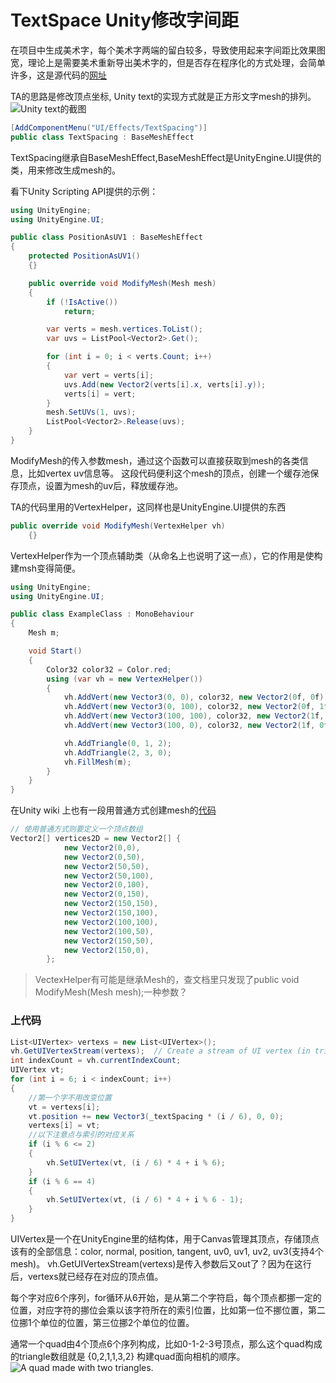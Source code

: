 
# TextSpace Unity修改字间距

在项目中生成美术字，每个美术字两端的留白较多，导致使用起来字间距比效果图宽，理论上是需要美术重新导出美术字的，但是否存在程序化的方式处理，会简单许多，这是源代码的[网址](http://blog.csdn.net/qq_26999509/article/details/51902551)

TA的思路是修改顶点坐标, Unity text的实现方式就是正方形文字mesh的排列。
![Unity text的截图](http://img.blog.csdn.net/20160713233614704)

``` csharp
[AddComponentMenu("UI/Effects/TextSpacing")]
public class TextSpacing : BaseMeshEffect 
```

TextSpacing继承自BaseMeshEffect,BaseMeshEffect是UnityEngine.UI提供的类，用来修改生成mesh的。

看下Unity Scripting API提供的示例：
``` csharp
using UnityEngine;
using UnityEngine.UI;

public class PositionAsUV1 : BaseMeshEffect
{
    protected PositionAsUV1()
    {}

    public override void ModifyMesh(Mesh mesh)
    {
        if (!IsActive())
            return;

        var verts = mesh.vertices.ToList();
        var uvs = ListPool<Vector2>.Get();

        for (int i = 0; i < verts.Count; i++)
        {
            var vert = verts[i];
            uvs.Add(new Vector2(verts[i].x, verts[i].y));
            verts[i] = vert;
        }
        mesh.SetUVs(1, uvs);
        ListPool<Vector2>.Release(uvs);
    }
}
```

ModifyMesh的传入参数mesh，通过这个函数可以直接获取到mesh的各类信息，比如vertex uv信息等。
这段代码便利这个mesh的顶点，创建一个缓存池保存顶点，设置为mesh的uv后，释放缓存池。


TA的代码里用的VertexHelper，这同样也是UnityEngine.UI提供的东西
``` csharp
public override void ModifyMesh(VertexHelper vh)
    {}
```
VertexHelper作为一个顶点辅助类（从命名上也说明了这一点），它的作用是使构建msh变得简便。

``` csharp
using UnityEngine;
using UnityEngine.UI;

public class ExampleClass : MonoBehaviour
{
    Mesh m;

    void Start()
    {
        Color32 color32 = Color.red;
        using (var vh = new VertexHelper())
        {
            vh.AddVert(new Vector3(0, 0), color32, new Vector2(0f, 0f));
            vh.AddVert(new Vector3(0, 100), color32, new Vector2(0f, 1f));
            vh.AddVert(new Vector3(100, 100), color32, new Vector2(1f, 1f));
            vh.AddVert(new Vector3(100, 0), color32, new Vector2(1f, 0f));

            vh.AddTriangle(0, 1, 2);
            vh.AddTriangle(2, 3, 0);
            vh.FillMesh(m);
        }
    }
}
```

在Unity wiki 上也有一段用普通方式创建mesh的[代码](http://wiki.unity3d.com/index.php?title=Triangulator)
``` csharp
// 使用普通方式则要定义一个顶点数组
Vector2[] vertices2D = new Vector2[] {
            new Vector2(0,0),
            new Vector2(0,50),
            new Vector2(50,50),
            new Vector2(50,100),
            new Vector2(0,100),
            new Vector2(0,150),
            new Vector2(150,150),
            new Vector2(150,100),
            new Vector2(100,100),
            new Vector2(100,50),
            new Vector2(150,50),
            new Vector2(150,0),
        };
```




> VectexHelper有可能是继承Mesh的，查文档里只发现了public void ModifyMesh(Mesh mesh);一种参数？




### 上代码

``` csharp
List<UIVertex> vertexs = new List<UIVertex>();
vh.GetUIVertexStream(vertexs);  // Create a stream of UI vertex (in triangles) from the stream.
int indexCount = vh.currentIndexCount;
UIVertex vt;
for (int i = 6; i < indexCount; i++)
{
    //第一个字不用改变位置
    vt = vertexs[i];
    vt.position += new Vector3(_textSpacing * (i / 6), 0, 0);
    vertexs[i] = vt;
    //以下注意点与索引的对应关系
    if (i % 6 <= 2)
    {
        vh.SetUIVertex(vt, (i / 6) * 4 + i % 6);
    }
    if (i % 6 == 4)
    {
        vh.SetUIVertex(vt, (i / 6) * 4 + i % 6 - 1);
    }
}
```

UIVertex是一个在UnityEngine里的结构体，用于Canvas管理其顶点，存储顶点该有的全部信息：color, normal, position, tangent, uv0, uv1, uv2, uv3(支持4个mesh)。
vh.GetUIVertexStream(vertexs)是传入参数后又out了？因为在这行后，vertexs就已经存在对应的顶点值。

每个字对应6个序列，for循环从6开始，是从第二个字符启，每个顶点都挪一定的位置，对应字符的挪位会乘以该字符所在的索引位置，比如第一位不挪位置，第二位挪1个单位的位置，第三位挪2个单位的位置。

通常一个quad由4个顶点6个序列构成，比如0-1-2-3号顶点，那么这个quad构成的triangle数组就是
{0,2,1,1,3,2}
构建quad面向相机的顺序。
![A quad made with two triangles.](http://catlikecoding.com/unity/tutorials/procedural-grid/03-quad.png)